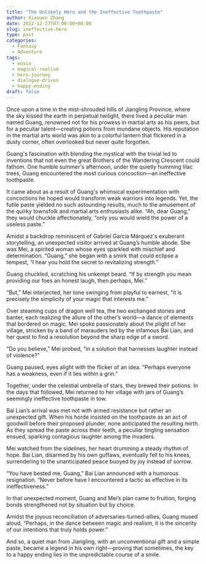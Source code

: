 ```yaml
---
title: "The Unlikely Hero and the Ineffective Toothpaste"
author: Xiaowen Zhang
date: 2022-12-27T07:00:00+08:00
slug: ineffective-hero
type: post
categories:
  - Fantasy
  - Adventure
tags:
  - wuxia
  - magical-realism
  - hero-journey
  - dialogue-driven
  - happy-ending
draft: false
---
```


Once upon a time in the mist-shrouded hills of Jiangling Province, where the sky kissed the earth in perpetual twilight, there lived a peculiar man named Guang, renowned not for his prowess in martial arts as his peers, but for a peculiar talent—creating potions from mundane objects. His reputation in the martial arts world was akin to a colorful lantern that flickered in a dusty corner, often overlooked but never quite forgotten.

Guang's fascination with blending the mystical with the trivial led to inventions that not even the great Brothers of the Wandering Crescent could fathom. One humble summer's afternoon, under the quietly humming lilac trees, Guang encountered the most curious concoction—an ineffective toothpaste.

It came about as a result of Guang's whimsical experimentation with concoctions he hoped would transform weak warriors into legends. Yet, the futile paste yielded no such astounding results, much to the amusement of the quirky townsfolk and martial arts enthusiasts alike. “Ah, dear Guang,” they would chuckle affectionately, “only you would wield the power of a useless paste.”

Amidst a backdrop reminiscent of Gabriel García Márquez's exuberant storytelling, an unexpected visitor arrived at Guang’s humble abode. She was Mei, a spirited woman whose eyes sparkled with mischief and determination. “Guang,” she began with a smirk that could eclipse a tempest, “I hear you hold the secret to revitalizing strength.”

Guang chuckled, scratching his unkempt beard. “If by strength you mean providing our foes an honest laugh, then perhaps, Mei.”

“But,” Mei interjected, her tone swinging from playful to earnest, “it is precisely the simplicity of your magic that interests me.”

Over steaming cups of dragon well tea, the two exchanged stories and banter, each realizing the allure of the other’s world—a dance of elements that bordered on magic. Mei spoke passionately about the plight of her village, stricken by a band of marauders led by the infamous Bai Lian, and her quest to find a resolution beyond the sharp edge of a sword.

“Do you believe,” Mei probed, “in a solution that harnesses laughter instead of violence?”

Guang paused, eyes alight with the flicker of an idea. “Perhaps everyone has a weakness, even if it lies within a grin.”

Together, under the celestial umbrella of stars, they brewed their potions. In the days that followed, Mei returned to her village with jars of Guang’s seemingly ineffective toothpaste in tow.

Bai Lian’s arrival was met not with armed resistance but rather an unexpected gift. When his horde insisted on the toothpaste as an act of goodwill before their proposed plunder, none anticipated the resulting mirth. As they spread the paste across their teeth, a peculiar tingling sensation ensued, sparking contagious laughter among the invaders.

Mei watched from the sidelines, her heart drumming a steady rhythm of hope. Bai Lian, disarmed by his own guffaws, eventually fell to his knees, surrendering to the unanticipated peace buoyed by joy instead of sorrow.

“You have bested me, Guang,” Bai Lian announced with a humorous resignation. “Never before have I encountered a tactic as effective in its ineffectiveness.”

In that unexpected moment, Guang and Mei’s plan came to fruition, forging bonds strengthened not by situation but by choice.

Amidst the joyous reconciliation of adversaries-turned-allies, Guang mused aloud, “Perhaps, in the dance between magic and realism, it is the sincerity of our intentions that truly holds power.”

And so, a quiet man from Jiangling, with an unconventional gift and a simple paste, became a legend in his own right—proving that sometimes, the key to a happy ending lies in the unpredictable course of a smile.